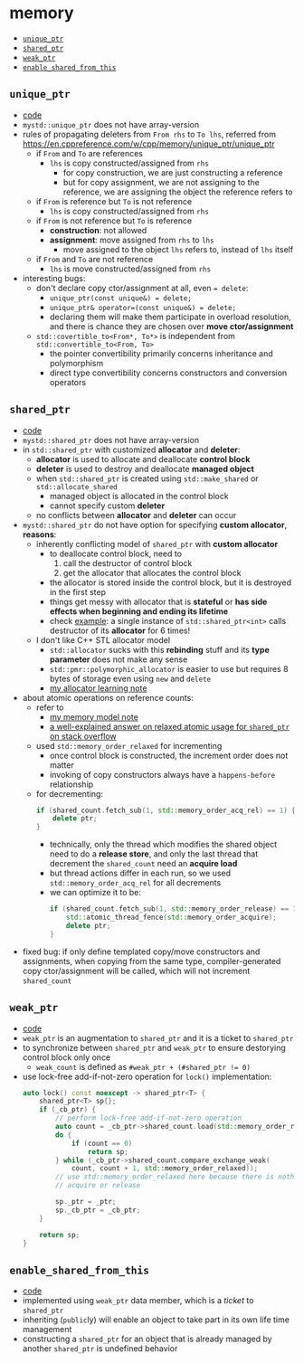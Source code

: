 # memory

- [`unique_ptr`](#unique_ptr)
- [`shared_ptr`](#shared_ptr)
- [`weak_ptr`](#weak_ptr)
- [`enable_shared_from_this`](#enable_shared_from_this)

## `unique_ptr`

- [code](../src/smart_pointers/unique_ptr.hpp)
- `mystd::unique_ptr` does not have array-version
- rules of propagating deleters from `From rhs` to `To lhs`, referred from https://en.cppreference.com/w/cpp/memory/unique_ptr/unique_ptr
    - if `From` and `To` are references
        - `lhs` is copy constructed/assigned from `rhs`
            - for copy construction, we are just constructing a reference
            - but for copy assignment, we are not assigning to the reference, we are assigning the object the reference refers to
    - if `From` is reference but `To` is not reference
        - `lhs` is copy constructed/assigned from `rhs`
    - if `From` is not reference but `To` is reference
        - __construction__: not allowed
        - __assignment__: move assigned from `rhs` to `lhs`
            - move assigned to the object `lhs` refers to, instead of `lhs` itself
    - if `From` and `To` are not reference
        - `lhs` is move constructed/assigned from `rhs`
- interesting bugs:
    - don't declare copy ctor/assignment at all, even `= delete`:
        - `unique_ptr(const unique&) = delete;`
        - `unique_ptr& operator=(const unique&) = delete;`
        - declaring them will make them participate in overload resolution, and there is chance they are chosen over __move ctor/assignment__
    - `std::covertible_to<From*, To*>` is independent from `std::convertible_to<From, To>`
        - the pointer convertibility primarily concerns inheritance and polymorphism
        - direct type convertibility concerns constructors and conversion operators

## `shared_ptr`

- [code](../src/smart_pointers/shared_ptr.hpp)
- `mystd::shared_ptr` does not have array-version
- in `std::shared_ptr` with customized __allocator__ and __deleter__:
    - __allocator__ is used to allocate and deallocate __control block__
    - __deleter__ is used to destroy and deallocate __managed object__
    - when `std::shared_ptr` is created using `std::make_shared` or `std::allocate_shared`
        - managed object is allocated in the control block
        - cannot specify custom __deleter__
    - no conflicts between __allocator__ and __deleter__ can occur
- `mystd::shared_ptr` do not have option for specifying __custom allocator__, __reasons__:
    - inherently conflicting model of `shared_ptr` with __custom allocator__
        - to deallocate control block, need to
            1. call the destructor of control block
            2. get the allocator that allocates the control block
        - the allocator is stored inside the control block, but it is destroyed in the first step
        - things get messy with allocator that is __stateful__ or __has side effects when beginning and ending its lifetime__
        - check [example](https://godbolt.org/z/63c3xb7c7): a single instance of `std::shared_ptr<int>` calls destructor of its __allocator__ for 6 times!
    - I don't like C++ STL allocator model
        - `std::allocator` sucks with this __rebinding__ stuff and its __type parameter__ does not make any sense
        - `std::pmr::polymorphic_allocator` is easier to use but requires 8 bytes of storage even using `new` and `delete`
        - [my allocator learning note](https://github.com/waker-umich/cs-learning-notes/blob/main/cpp/cppcon/allocator/allocator.md)
- about atomic operations on reference counts:
    - refer to
        - [my memory model note](https://github.com/waker-umich/cs-learning-notes/blob/main/cpp/concurrency/memory-model/memory-model.md)
        - [a well-explained answer on relaxed atomic usage for `shared_ptr` on stack overflow](https://stackoverflow.com/questions/48124031/stdmemory-order-relaxed-atomicity-with-respect-to-the-same-atomic-variable/48148318#48148318)
    - used `std::memory_order_relaxed` for incrementing
        - once control block is constructed, the increment order does not matter
        - invoking of copy constructors always have a `happens-before` relationship
    - for decrementing:
        ```cpp
        if (shared_count.fetch_sub(1, std::memory_order_acq_rel) == 1) {
            delete ptr;
        }
        ```
        - technically, only the thread which modifies the shared object need to do a __release store__, and only the last thread that decrement the `shared_count` need an __acquire load__
        - but thread actions differ in each run, so we used `std::memory_order_acq_rel` for all decrements
        - we can optimize it to be:
            ```cpp
            if (shared_count.fetch_sub(1, std::memory_order_release) == 1) {
                std::atomic_thread_fence(std::memory_order_acquire);
                delete ptr;
            }
            ```
- fixed bug: if only define templated copy/move constructors and assignments, when copying from the same type, compiler-generated copy ctor/assignment will be called, which will not increment `shared_count`

## `weak_ptr`

- [code](../src/smart_pointers/shared_ptr.hpp)
- `weak_ptr` is an augmentation to `shared_ptr` and it is a ticket to `shared_ptr`
- to synchronize between `shared_ptr` and `weak_ptr` to ensure destorying control block only once
    - `weak_count` is defined as `#weak_ptr + (#shared_ptr != 0)`
- use lock-free add-if-not-zero operation for `lock()` implementation:
    ```cpp
    auto lock() const noexcept -> shared_ptr<T> {
        shared_ptr<T> sp{};
        if (_cb_ptr) {
            // perform lock-free add-if-not-zero operation
            auto count = _cb_ptr->shared_count.load(std::memory_order_relaxed);
            do {
                if (count == 0)
                    return sp;
            } while (_cb_ptr->shared_count.compare_exchange_weak(
                count, count + 1, std::memory_order_relaxed));
            // use std::memory_order_relaxed here because there is nothing to
            // acquire or release

            sp._ptr = _ptr;
            sp._cb_ptr = _cb_ptr;
        }

        return sp;
    }
    ```

## `enable_shared_from_this`

- [code](../src/smart_pointers/shared_ptr.hpp)
- implemented using `weak_ptr` data member, which is a _ticket_ to `shared_ptr`
- inheriting (`public`ly) will enable an object to take part in its own life time management
- constructing a `shared_ptr` for an object that is already managed by another `shared_ptr` is undefined behavior